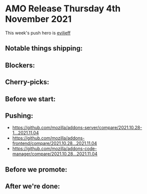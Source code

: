 # AMO Release Thursday 4th November 2021

This week's push hero is [eviljeff](https://github.com/eviljeff)

## Notable things shipping:

## Blockers:

## Cherry-picks:

## Before we start:

## Pushing:

- https://github.com/mozilla/addons-server/compare/2021.10.28-1...2021.11.04
- https://github.com/mozilla/addons-frontend/compare/2021.10.28...2021.11.04
- https://github.com/mozilla/addons-code-manager/compare/2021.10.28...2021.11.04

## Before we promote:

## After we're done:
